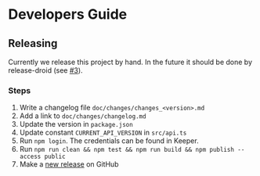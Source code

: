 # Developers Guide

## Releasing

Currently we release this project by hand. In the future it should be done by release-droid (see [#3](https://github.com/exasol/extension-manager-interface/issues/3)).

### Steps

1. Write a changelog file `doc/changes/changes_<version>.md`
1. Add a link to `doc/changes/changelog.md`
1. Update the version in `package.json`
1. Update constant `CURRENT_API_VERSION` in `src/api.ts`
1. Run `npm login`. The credentials can be found in Keeper.
1. Run `npm run clean && npm test && npm run build && npm publish --access public`
1. Make a [new release](https://github.com/exasol/extension-manager-interface/releases/new) on GitHub
